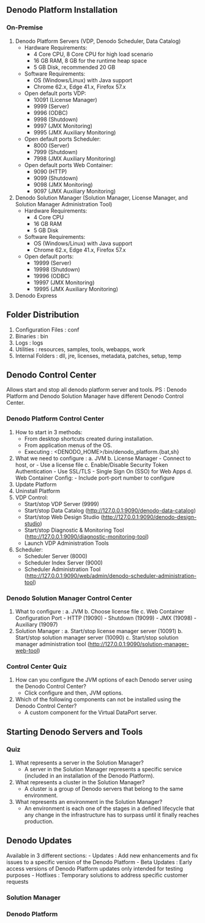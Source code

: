 ## Denodo Platform Installation
### On-Premise
1. Denodo Platform Servers (VDP, Denodo Scheduler, Data Catalog)
    - Hardware Requirements:
        - 4 Core CPU, 8 Core CPU for high load scenario
        - 16 GB RAM, 8 GB for the runtime heap space
        - 5 GB Disk, recommended 20 GB
    - Software Requirements:
        - OS (Windows/Linux) with Java support
        - Chrome 62.x, Edge 41.x, Firefox 57.x
    - Open default ports VDP:
        - 10091 (License Manager)
        - 9999 (Server)
        - 9996 (ODBC)
        - 9998 (Shutdown)
        - 9997 (JMX Monitoring)
        - 9995 (JMX Auxiliary Monitoring)
    - Open default ports Scheduler:
        - 8000 (Server)
        - 7999 (Shutdown)
        - 7998 (JMX Auxiliary Monitoring)
    - Open default ports Web Container:
        - 9090 (HTTP)
        - 9099 (Shutdown)
        - 9098 (JMX Monitoring)
        - 9097 (JMX Auxiliary Monitoring)
2. Denodo Solution Manager (Solution Manager, License Manager, and Solution Manager Administration Tool)
    - Hardware Requirements:
        - 4 Core CPU
        - 16 GB RAM
        - 5 GB Disk
    - Software Requirements:
        - OS (Windows/Linux) with Java support
        - Chrome 62.x, Edge 41.x, Firefox 57.x
    - Open default ports:
        - 19999 (Server)
        - 19998 (Shutdown)
        - 19996 (ODBC)
        - 19997 (JMX Monitoring)
        - 19995 (JMX Auxiliary Monitoring)
3. Denodo Express

## Folder Distribution
1. Configuration Files : conf
2. Binaries : bin
3. Logs : logs
4. Utilities : resources, samples, tools, webapps, work
5. Internal Folders : dll, jre, licenses, metadata, patches, setup, temp

## Denodo Control Center
Allows start and stop all denodo platform server and tools.
PS : Denodo Platform and Denodo Solution Manager have different Denodo Control Center.
### Denodo Platform Control Center
1. How to start in 3 methods:
    - From desktop shortcuts created during installation.
    - From application menus of the OS.
    - Executing : <DENODO_HOME>/bin/denodo_platform.{bat,sh}
2. What we need to configure :
    a. JVM
    b. License Manager
        - Connect to host, or
        - Use a license file
    c. Enable/Disable Security Token Authentication
        - Use SSL/TLS
        - Single Sign On (SSO) for Web Apps
    d. Web Container Config:
        - Include port-port number to configure
3. Update Platform
4. Uninstall Platform
5. VDP Control:
    - Start/stop VDP Server (9999)
    - Start/stop Data Catalog (http://127.0.0.1:9090/denodo-data-catalog)
    - Start/stop Web Design Studio (http://127.0.0.1:9090/denodo-design-studio)
    - Start/stop Diagnostic & Monitoring Tool (http://127.0.0.1:9090/diagnostic-monitoring-tool)
    - Launch VDP Administration Tools
6. Scheduler:
    - Scheduler Server (8000)
    - Scheduler Index Server (9000)
    - Scheduler Administration Tool (http://127.0.0.1:9090/web/admin/denodo-scheduler-administration-tool)

### Denodo Solution Manager Control Center
1. What to configure :
    a. JVM
    b. Choose license file
    c. Web Container Configuration Port
        - HTTP (19090)
        - Shutdown (19099)
        - JMX (19098)
        - Auxiliary (19097)
2. Solution Manager :
    a. Start/stop license manager server (10091)
    b. Start/stop solution manager server (10090)
    c. Start/stop solution manager administration tool (http://127.0.0.1:9090/solution-manager-web-tool)

### Control Center Quiz
1. How can you configure the JVM options of each Denodo server using the Denodo Control Center?
    - Click configure and then, JVM options.
2. Which of the following components can not be installed using the Denodo Control Center?
    - A custom component for the Virtual DataPort server.

## Starting Denodo Servers and Tools
### Quiz
1. What represents a server in the Solution Manager?
    - A server in the Solution Manager represents a specific service (included in an installation of the Denodo Platform).
2. What represents a cluster in the Solution Manager?
    - A cluster is a group of Denodo servers that belong to the same environment.
3. What represents an environment in the Solution Manager?
    - An environment is each one of the stages in a defined lifecycle that any change in the infrastructure has to surpass until it finally reaches production.

## Denodo Updates
Available in 3 different sections:
    - Updates : Add new enhancements and fix issues to a specific version of the Denodo Platform
    - Beta Updates : Early access versions of Denodo Platform updates only intended for testing purposes
    - Hotfixes : Temporary solutions to address specific customer requests
### Solution Manager

### Denodo Platform